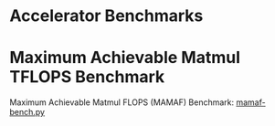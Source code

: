 # Accelerator Benchmarks

# Maximum Achievable Matmul TFLOPS Benchmark

Maximum Achievable Matmul FLOPS (MAMAF) Benchmark: [mamaf-bench.py](./mamaf-bench.py)
